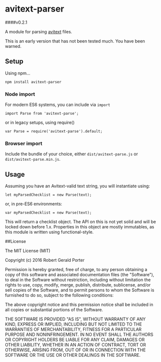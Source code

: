 # avitext-parser
####v0.2.1

A module for parsing [avitext](https://github.com/rgeraldporter/avitext-spec) files.

This is an early version that has not been tested much. You have been warned.

## Setup

Using npm...

```
npm install avitext-parser
```

### Node import

For modern ES6 systems, you can include via `import`

```
import Parse from 'avitext-parse';
```

or in legacy setups, using require()

```
var Parse = require('avitext-parse').default;
```

### Browser import

Include the bundle of your choice, either `dist/avitext-parse.js` or `dist/avitext-parse.min.js`.

## Usage

Assuming you have an Avitext-valid text string, you will instantiate using:

```
let myParsedChecklist = new Parse(text);
```
or, in pre-ES6 environments:
```
var myParsedChecklist = new Parse(text);
```

This will return a checklist object. The API on this is not yet solid and will be locked down before 1.x. Properties in this object are mostly immutables, as this module is written using functional-style.

##License

The MIT License (MIT)

Copyright (c) 2016 Robert Gerald Porter

Permission is hereby granted, free of charge, to any person obtaining a copy
of this software and associated documentation files (the "Software"), to deal
in the Software without restriction, including without limitation the rights
to use, copy, modify, merge, publish, distribute, sublicense, and/or sell
copies of the Software, and to permit persons to whom the Software is
furnished to do so, subject to the following conditions:

The above copyright notice and this permission notice shall be included in
all copies or substantial portions of the Software.

THE SOFTWARE IS PROVIDED "AS IS", WITHOUT WARRANTY OF ANY KIND, EXPRESS OR
IMPLIED, INCLUDING BUT NOT LIMITED TO THE WARRANTIES OF MERCHANTABILITY,
FITNESS FOR A PARTICULAR PURPOSE AND NONINFRINGEMENT. IN NO EVENT SHALL THE
AUTHORS OR COPYRIGHT HOLDERS BE LIABLE FOR ANY CLAIM, DAMAGES OR OTHER
LIABILITY, WHETHER IN AN ACTION OF CONTRACT, TORT OR OTHERWISE, ARISING FROM,
OUT OF OR IN CONNECTION WITH THE SOFTWARE OR THE USE OR OTHER DEALINGS IN
THE SOFTWARE.


